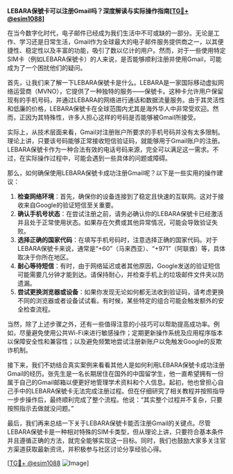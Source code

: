 **LEBARA保號卡可以注册Gmail吗？深度解读与实际操作指南[[TG💪+ @esim1088](https://t.me/s/esim1088)]**

在当今数字化时代，电子邮件已经成为我们生活中不可或缺的一部分。无论是工作、学习还是日常生活，Gmail作为全球最大的电子邮件服务提供商之一，以其便捷性、稳定性以及丰富的功能，吸引了数以亿计的用户。然而，对于一些使用特定SIM卡（例如LEBARA保號卡）的人来说，是否能够顺利注册并使用Gmail，可能成为了一个困扰他们的疑问。

首先，让我们来了解一下LEBARA保號卡是什么。LEBARA是一家国际移动虚拟网络运营商（MVNO），它提供了一种独特的服务——保號卡。这种卡允许用户保留现有的手机号码，并通过LEBARA的网络进行通话和数据流量服务。由于其灵活性和低廉的价格，LEBARA保號卡在全球范围内尤其是海外华人中非常受欢迎。然而，正因为其特殊性，许多人担心这样的号码是否能够被Gmail所接受。

实际上，从技术层面来看，Gmail对注册账户所要求的手机号码并没有太多限制。理论上讲，只要该号码能够正常接收短信验证码，就能够用于Gmail账户的注册。LEBARA保號卡作为一种合法有效的电话号码来源，完全可以满足这一需求。不过，在实际操作过程中，可能会遇到一些具体的问题或障碍。

那么，如何确保使用LEBARA保號卡成功注册Gmail呢？以下是一些实用的操作建议：

1. **检查网络环境**：首先，确保你的设备连接到了稳定且快速的互联网。这对于接收来自Google的验证短信至关重要。
2. **确认手机号状态**：在尝试注册之前，请务必确认你的LEBARA保號卡已经激活并且处于正常使用状态。如果存在欠费或其他异常情况，可能会导致验证失败。
3. **选择正确的国家代码**：在填写手机号码时，注意选择正确的国家代码。对于LEBARA保號卡来说，通常是“+60”（马来西亚）、“+971”（阿联酋）等，具体取决于你所在地区。
4. **耐心等待短信**：有时，由于网络延迟或者其他原因，Google发送的验证短信可能需要几分钟才能到达。请保持耐心，并检查手机上的垃圾邮件文件夹以防遗漏。
5. **尝试更换浏览器或设备**：如果你发现无论如何都无法收到验证码，请考虑更换不同的浏览器或者设备试试看。有时候，某些特定的组合可能会触发额外的安全检查流程。

当然，除了上述步骤之外，还有一些值得注意的小技巧可以帮助提高成功率。例如，尽量避免使用公共Wi-Fi来进行敏感操作；定期更新操作系统及应用程序版本以保障安全性和兼容性；以及避免频繁地尝试注册新账户以免触发Google的反欺诈机制。

接下来，我们不妨结合真实案例来看看其他人是如何利用LEBARA保號卡成功注册Gmail的经历。张先生是一名长期居住在国外的中国留学生，他一直希望拥有一份属于自己的Gmail邮箱以便更好地管理学术资料和个人信息。起初，他也曾担心自己手中的LEBARA保號卡无法完成注册过程。但在仔细研究了相关教程并按照指导一步步操作后，最终顺利完成了整个流程。他说：“其实整个过程并不复杂，只要按照指示去做就没问题。”

最后，我们再来总结一下关于LEBARA保號卡能否注册Gmail的关键点。尽管LEBARA保號卡是一种相对特殊的SIM卡类型，但从理论上讲，只要符合基本条件并且遵循正确的方法，就完全能够实现这一目标。同时，我们也鼓励大家多关注官方渠道获取最新资讯，并积极参与社区讨论分享经验心得。

[[TG💪+ @esim1088](https://t.me/s/esim1088) ![Image](https://i.postimg.cc/4NQfJmqS/Snipaste-2025-05-13-00-14-12.png)]